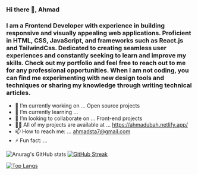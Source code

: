 ### Hi there 👋, Ahmad
<h3>I am a Frontend Developer with experience in building responsive and visually appealing web applications. Proficient in HTML, CSS, JavaScript, and frameworks such as React.js and TailwindCss. Dedicated to creating seamless user experiences and constantly seeking to learn and improve my skills. Check out my portfolio and feel free to reach out to me for any professional opportunities. When I am not coding, you can find me experimenting with new design tools and techniques or sharing my knowledge through writing technical articles.</h3>



- 🔭 I’m currently working on ... Open source projects
- 🌱 I’m currently learning ... 
- 👯 I’m looking to collaborate on ... Front-end projects 
- 👨‍💻 All of my projects are available at ...  https://ahmadubah.netlify.app/
- 📫 How to reach me: ... ahmadsta7@gmail.com
- ⚡ Fun fact: ... 

![Anurag's GitHub stats](https://github-readme-stats.vercel.app/api?username=Dev-Ahmadubah&show_icons=true&theme=radical)
[![GitHub Streak](http://github-readme-streak-stats.herokuapp.com?user=Dev-Ahmadubah&theme=radical&border_radius=4.4)](https://git.io/streak-stats)

[![Top Langs](https://github-readme-stats.vercel.app/api/top-langs/?username=Dev-Ahmadubah&layout=compact&show_icons=true&theme=radical)](https://github.com/anuraghazra/github-readme-stats)
